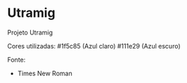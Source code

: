 # Utramig
Projeto Utramig

Cores utilizadas:
#1f5c85 (Azul claro)
#111e29 (Azul escuro)

Fonte: 
- Times New Roman
